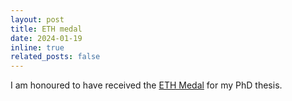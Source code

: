 ```yaml
---
layout: post
title: ETH medal
date: 2024-01-19
inline: true
related_posts: false
---
```


I am honoured to have received the [ETH Medal](https://ethz.ch/en/the-eth-zurich/education/awards/eth-medal.html) for my PhD thesis.